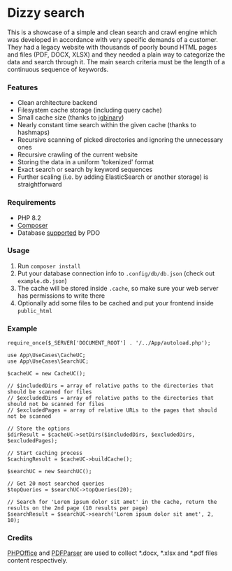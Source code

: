 # Dizzy search

This is a showcase of a simple and clean search and crawl engine which was developed in accordance with very specific demands of a customer. They had a legacy website with thousands of poorly bound HTML pages and files (PDF, DOCX, XLSX) and they needed a plain way to categorize the data and search through it. The main search criteria must be the length of a continuous sequence of keywords.

### Features

- Clean architecture backend
- Filesystem cache storage (including query cache)
- Small cache size (thanks to [igbinary](https://github.com/igbinary/igbinary))
- Nearly constant time search within the given cache (thanks to hashmaps)
- Recursive scanning of picked directories and ignoring the unnecessary ones
- Recursive crawling of the current website
- Storing the data in a uniform 'tokenized' format
- Exact search or search by keyword sequences
- Further scaling (i.e. by adding ElasticSearch or another storage) is straightforward

### Requirements
- PHP 8.2
- [Composer](https://getcomposer.org/)
- Database [supported](https://www.php.net/manual/en/pdo.drivers.php) by PDO

### Usage
1. Run `composer install`
2. Put your database connection info to `.config/db/db.json` (check out `example.db.json`)
3. The cache will be stored inside `.cache`, so make sure your web server has permissions to write there
4. Optionally add some files to be cached and put your frontend inside `public_html`


### Example
```
require_once($_SERVER['DOCUMENT_ROOT'] . '/../App/autoload.php');

use App\UseCases\CacheUC;
use App\UseCases\SearchUC;

$cacheUC = new CacheUC();

// $includedDirs = array of relative paths to the directories that should be scanned for files
// $excludedDirs = array of relative paths to the directories that should not be scanned for files
// $excludedPages = array of relative URLs to the pages that should not be scanned

// Store the options
$dirResult = $cacheUC->setDirs($includedDirs, $excludedDirs, $excludedPages);

// Start caching process
$cachingResult = $cacheUC->buildCache();

$searchUC = new SearchUC();

// Get 20 most searched queries
$topQueries = $searchUC->topQueries(20);

// Search for 'Lorem ipsum dolor sit amet' in the cache, return the results on the 2nd page (10 results per page)
$searchResult = $searchUC->search('Lorem ipsum dolor sit amet', 2, 10);
```

### Credits
[PHPOffice](https://github.com/PHPOffice) and [PDFParser](https://github.com/smalot/pdfparser) are used to collect *.docx, *.xlsx and *.pdf files content respectively.
